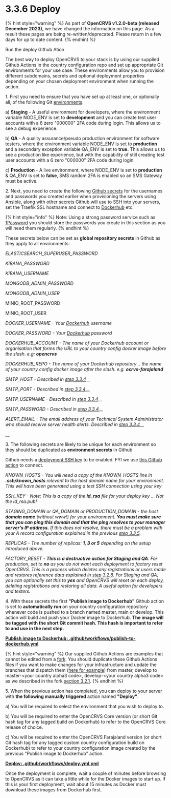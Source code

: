 # 3.3.6 Deploy

{% hint style="warning" %}
As part of **OpenCRVS v1.2.0-beta (released December 2023),** we have changed the information on this page.  As a result these pages are being re-written/deprecated.  Please return in a few days for up to date content. &#x20;
{% endhint %}

Run the deploy Github Ation

The best way to deploy OpenCRVS to your stack is by using our supplied Github Actions in the country configuration repo and set up appropriate Git environments for your use case.  These environments allow you to provision different subdomains, secrets and optional deployment properties depending on your chosen deployment environment when running the action.



1\.  First you need to ensure that you have set up at least one, or optionally all, of the following Git [environments](https://docs.github.com/en/actions/deployment/targeting-different-environments/using-environments-for-deployment):

a) **Staging** - A useful environment for developers, where the environment variable NODE\_ENV is set to **development** and you can create test user accounts with a 6 zero "000000" 2FA code during login.  This allows us to see a debug experience.

b) **QA** - A quality assurance/pseudo production environment for software testers, where the environment variable NODE\_ENV is set to **production** and a secondary exception variable QA\_ENV is set to **true.**  This allows us to see a production like experience, but with the capability of still creating test user accounts with a 6 zero "000000" 2FA code during login.

c) **Production** - A live environment, where NODE\_ENV is set to **production** & QA\_ENV is set to **false**, SMS random 2FA is enabled so an SMS Gateway must be active.



2\.  Next, you need to create the following [Github secrets](https://docs.github.com/en/codespaces/managing-codespaces-for-your-organization/managing-encrypted-secrets-for-your-repository-and-organization-for-codespaces) for the usernames and passwords you created earlier when provisioning the servers using Ansible, along with other secrets Github will use to SSH into your servers, set the Traefik SSL hostname and connect to [Dockerhub](https://hub.docker.com/) etc.

{% hint style="info" %}
Note: Using a strong password service such as [1Password](https://1password.com/) you should store the passwords you create in this section as you will need them regularly.
{% endhint %}

These secrets below can be set as **global repository secrets** in Github as they apply to all environments:

_ELASTICSEARCH\_SUPERUSER\_PASSWORD_

_KIBANA\_PASSWORD_

_KIBANA\_USERNAME_

_MONGODB\_ADMIN\_PASSWORD_

_MONGODB\_ADMIN\_USER_

MINIO\_ROOT\_PASSWORD

MINIO\_ROOT\_USER

_DOCKER\_USERNAME - Your_ [_Dockerhub_](https://hub.docker.com/) _username_

_DOCKER\_PASSWORD - Your_ [_Dockerhub_](https://hub.docker.com/) _password_

_DOCKERHUB\_ACCOUNT - The name of your Dockerhub account or organisation that forms the URL to your country config docker image before the slash. e.g: **opencrvs**_

_DOCKERHUB\_REPO - The name of your Dockerhub repository .. the name of your country config docker image after the slash. e.g. **ocrvs-farajaland**_

_SMTP\_HOST - Described in_ [_step 3.3.4_](3.3.4-set-up-an-smtp-server-for-opencrvs-monitoring-alerts.md)__

_SMTP\_PORT - Described in_ [_step 3.3.4_](3.3.4-set-up-an-smtp-server-for-opencrvs-monitoring-alerts.md)__

_SMTP\_USERNAME - Described in_ [_step 3.3.4_](3.3.4-set-up-an-smtp-server-for-opencrvs-monitoring-alerts.md)__

_SMTP\_PASSWORD - Described in_ [_step 3.3.4_](3.3.4-set-up-an-smtp-server-for-opencrvs-monitoring-alerts.md)__

_ALERT\_EMAIL - The email address of your Technical System Administrator who should receive server health alerts.  Described in_ [_step 3.3.4_](3.3.4-set-up-an-smtp-server-for-opencrvs-monitoring-alerts.md)__

__

3\.  The following secrets are likely to be unique for each environment so they should be duplicated as **environment secrets** in Github

Github needs a [deployment SSH key](https://docs.github.com/en/developers/overview/managing-deploy-keys) to be enabled. FYI we use [this Github action](https://github.com/shimataro/ssh-key-action) to connect.

_KNOWN\_HOSTS - You will need a copy of the KNOWN\_HOSTS line in **.ssh/known\_hosts** relevant to the host domain name for your environment. This will have been generated using a test SSH connection using your key_&#x20;

_SSH\_KEY - Note: This is a copy of the **id\_rsa** file for your deploy key ... Not the id\_rsa.pub!_&#x20;

_STAGING\_DOMAIN or QA\_DOMAIN or PRODUCTION\_DOMAIN - the host **domain name** (without www!) for your environment. **You must make sure that you can ping this domain and that the ping resolves to your manager server's IP address.** If this does not resolve, there must be a problem with your A record configuration explained in the previous_ [_step 3.3.5_](3.3.5-setup-dns-a-records.md)_._&#x20;

_REPLICAS - The number of replicas: **1, 3 or 5** depending on the setup introduced above._&#x20;

_FACTORY\_RESET - **This is a destructive action for Staging and QA**. For production, set to **no** as you do not want each deployment to factory reset OpenCRVS. This is a process which deletes any registrations or users made and restores reference data explained in_ [_step 3.2.6_](../3.2-set-up-your-own-country-configuration/3.2.6-create-factory-reset-reference-data-backups.md)_. For Staging and QA, you can optionally set this to **yes** and OpenCRVS will reset on each deploy, deleting registrations and restoring all data. A useful option for developers and testers._

4\.  With these secrets the first **"Publish image to Dockerhub"** Github action is set to **automatically run** on your country configuration repository whenever code is pushed to a branch named master, main or develop. This action will build and push your Docker image to Dockerhub. **The image will be tagged with the short Git commit hash. This hash is important to refer to and use in the next step.**

****[**Publish image to Dockerhub: .github/workflows/publish-to-dockerhub.yml**](https://github.com/opencrvs/opencrvs-farajaland/blob/develop/.github/workflows/publish-to-dockerhub.yml)****

{% hint style="warning" %}
Our supplied Github Actions are examples that cannot be edited from a [fork](https://github.blog/2020-08-03-github-actions-improvements-for-fork-and-pull-request-workflows/).  You should duplicate these Github Actions files if you want to make changes for your infrastructure and update the branches that dispatch them ([here for example](https://github.com/opencrvs/opencrvs-farajaland/blob/master/.github/workflows/publish-to-dockerhub.yml#L5)) from master, develop to master-\<your country alpha3 code>, develop-\<your country alpha3 code> as we described in the fork [section 3.2.1](../3.2-set-up-your-own-country-configuration/3.2.1-fork-your-own-country-configuration-repository.md).
{% endhint %}



5\.  When the previous action has completed, you can deploy to your server with **the following manually triggered** action named **"Deploy"**.

a) You will be required to select the environment that you wish to deploy to.&#x20;

b) You will be required to enter the OpenCRVS Core version (or short Git hash tag for any tagged build on Dockerhub) to refer to the OpenCRVS Core release of choice.

c) You will be required to enter the OpenCRVS Farajaland version (or short Git hash tag for any tagged custom country configuration build on Dockerhub) to refer to your country configuration image created by the previous "Publish image to Dockerhub" action.

****[**Deploy: .github/workflows/deploy.yml.yml**](https://github.com/opencrvs/opencrvs-farajaland/blob/develop/.github/workflows/deploy.yml)****

Once the deployment is complete, wait a couple of minutes before browsing to OpenCRVS as it can take a little while for the Docker images to start up. If this is your first deployment, wait about 15 minutes as Docker must download these images from Dockerhub first.
